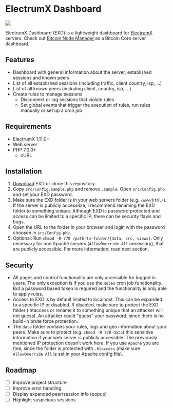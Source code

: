 # ElectrumX Dashboard

![](https://user-images.githubusercontent.com/13236924/100623563-9d8b7880-3322-11eb-9da2-5083d28cefbd.png)

ElectrumX Dashboard (EXD) is a lightweight dashboard for [ElectrumX](https://github.com/spesmilo/electrumx) servers.
Check out [Bitcoin Node Manager](https://github.com/Mirobit/bitcoin-node-manager) as a Bitcoin Core server dashboard.

## Features

- Dashboard with general information about the server, established sessions and known peers
- List of all established sessions (including traffic, client country, isp, ...)
- List of all known peers (including client, country, isp, ...)
- Create rules to manage sessions
  - Disconnect or log sessions that violate rules
  - Set global events that trigger the execution of rules, run rules manually or set up a cron job

## Requirements

- ElectrumX 1.11.0+
- Web server
- PHP 7.0.0+
  - cURL

## Installation

1. [Download](https://github.com/mirobit/electrumx-dashboard/releases) EXD or clone this repository.
2. Copy `src/Config.sample.php` and remove `.sample`. Open `src/Config.php` and set your EXD password.
3. Make sure the EXD folder is in your web servers folder (e.g. `/www/html/`). If the server is publicly accessible, I recommend renaming the EXD folder to something unique. Although EXD is password protected and access can be limited to a specific IP, there can be security flaws and bugs.
4. Open the URL to the folder in your browser and login with the password choosen in `src/Config.php`.
5. Optional: Run `chmod -R 770 /path-to-folder/{data, src, views}`. Only necessary for non Apache servers (`AllowOverride All` necessary), that are publicly accessible. For more information, read next section.

## Security

- All pages and control functionality are only accessible for logged in users. The only exception is if you use the `Rules` cron job functionality. But a password based token is required and the functionality is only able to apply rules.
- Access to EXD is by default limited to localhost. This can be expanded to a specific IP or disabled. If disabled, make sure to protect the EXD folder (.htaccess or rename it to something unique that an attacker will not guess). An attacker could "guess" your password, since there is no build-in brute force protection.
- The `data` folder contains your rules, logs and geo information about your peers. Make sure to protect (e.g. `chmod -R 770 data`) this sensitive information if your web server is publicly accessible. The previously mentioned IP protection doesn't work here. If you use `Apache` you are fine, since the folder is protected with `.htaccess` (make sure `AllowOverride All` is set in your Apache config file).

## Roadmap

- [ ] Improve project structure
- [ ] Improve error handling
- [ ] Display expanded peer/session info (popup)
- [ ] Highlight suspicious sessions

